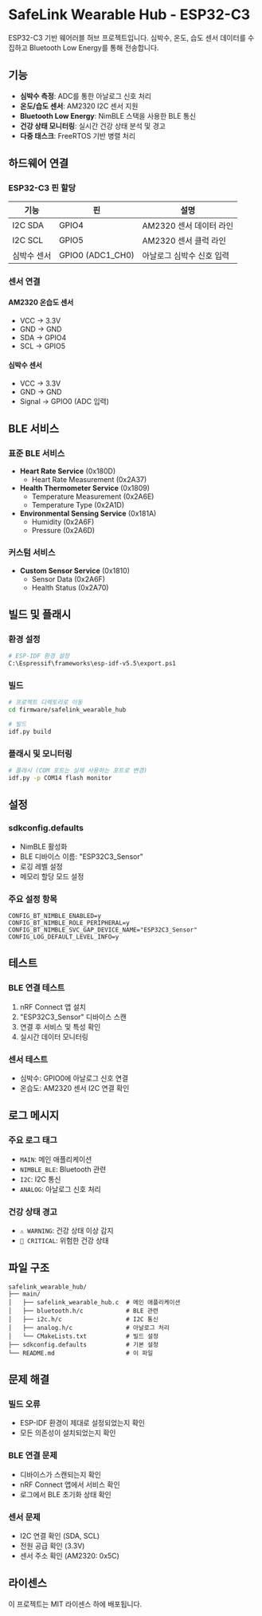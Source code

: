 # SafeLink Wearable Hub - ESP32-C3

ESP32-C3 기반 웨어러블 허브 프로젝트입니다. 심박수, 온도, 습도 센서 데이터를 수집하고 Bluetooth Low Energy를 통해 전송합니다.

## 기능

- **심박수 측정**: ADC를 통한 아날로그 신호 처리
- **온도/습도 센서**: AM2320 I2C 센서 지원
- **Bluetooth Low Energy**: NimBLE 스택을 사용한 BLE 통신
- **건강 상태 모니터링**: 실시간 건강 상태 분석 및 경고
- **다중 태스크**: FreeRTOS 기반 병렬 처리

## 하드웨어 연결

### ESP32-C3 핀 할당

| 기능 | 핀 | 설명 |
|------|----|----|
| I2C SDA | GPIO4 | AM2320 센서 데이터 라인 |
| I2C SCL | GPIO5 | AM2320 센서 클럭 라인 |
| 심박수 센서 | GPIO0 (ADC1_CH0) | 아날로그 심박수 신호 입력 |

### 센서 연결

#### AM2320 온습도 센서
- VCC → 3.3V
- GND → GND
- SDA → GPIO4
- SCL → GPIO5

#### 심박수 센서
- VCC → 3.3V
- GND → GND
- Signal → GPIO0 (ADC 입력)

## BLE 서비스

### 표준 BLE 서비스
- **Heart Rate Service** (0x180D)
  - Heart Rate Measurement (0x2A37)
- **Health Thermometer Service** (0x1809)
  - Temperature Measurement (0x2A6E)
  - Temperature Type (0x2A1D)
- **Environmental Sensing Service** (0x181A)
  - Humidity (0x2A6F)
  - Pressure (0x2A6D)

### 커스텀 서비스
- **Custom Sensor Service** (0x1810)
  - Sensor Data (0x2A6F)
  - Health Status (0x2A70)

## 빌드 및 플래시

### 환경 설정
```bash
# ESP-IDF 환경 설정
C:\Espressif\frameworks\esp-idf-v5.5\export.ps1
```

### 빌드
```bash
# 프로젝트 디렉토리로 이동
cd firmware/safelink_wearable_hub

# 빌드
idf.py build
```

### 플래시 및 모니터링
```bash
# 플래시 (COM 포트는 실제 사용하는 포트로 변경)
idf.py -p COM14 flash monitor
```

## 설정

### sdkconfig.defaults
- NimBLE 활성화
- BLE 디바이스 이름: "ESP32C3_Sensor"
- 로깅 레벨 설정
- 메모리 할당 모드 설정

### 주요 설정 항목
```
CONFIG_BT_NIMBLE_ENABLED=y
CONFIG_BT_NIMBLE_ROLE_PERIPHERAL=y
CONFIG_BT_NIMBLE_SVC_GAP_DEVICE_NAME="ESP32C3_Sensor"
CONFIG_LOG_DEFAULT_LEVEL_INFO=y
```

## 테스트

### BLE 연결 테스트
1. nRF Connect 앱 설치
2. "ESP32C3_Sensor" 디바이스 스캔
3. 연결 후 서비스 및 특성 확인
4. 실시간 데이터 모니터링

### 센서 테스트
- 심박수: GPIO0에 아날로그 신호 연결
- 온습도: AM2320 센서 I2C 연결 확인

## 로그 메시지

### 주요 로그 태그
- `MAIN`: 메인 애플리케이션
- `NIMBLE_BLE`: Bluetooth 관련
- `I2C`: I2C 통신
- `ANALOG`: 아날로그 신호 처리

### 건강 상태 경고
- `⚠️ WARNING`: 건강 상태 이상 감지
- `🚨 CRITICAL`: 위험한 건강 상태

## 파일 구조

```
safelink_wearable_hub/
├── main/
│   ├── safelink_wearable_hub.c  # 메인 애플리케이션
│   ├── bluetooth.h/c            # BLE 관련
│   ├── i2c.h/c                  # I2C 통신
│   ├── analog.h/c               # 아날로그 처리
│   └── CMakeLists.txt           # 빌드 설정
├── sdkconfig.defaults           # 기본 설정
└── README.md                    # 이 파일
```

## 문제 해결

### 빌드 오류
- ESP-IDF 환경이 제대로 설정되었는지 확인
- 모든 의존성이 설치되었는지 확인

### BLE 연결 문제
- 디바이스가 스캔되는지 확인
- nRF Connect 앱에서 서비스 확인
- 로그에서 BLE 초기화 상태 확인

### 센서 문제
- I2C 연결 확인 (SDA, SCL)
- 전원 공급 확인 (3.3V)
- 센서 주소 확인 (AM2320: 0x5C)

## 라이센스

이 프로젝트는 MIT 라이센스 하에 배포됩니다. 